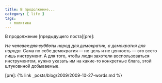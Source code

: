 ```yaml
---
title: В продолжение...
category: [ life ]
tags:
  - политика
---
```

В продолжение [предыдущего поста][pre]:

*Не <s>человек для субботы</s> народ для демократии, а демократия для народа.* Сама по себе демократия —
не цель и не ценность — это всего лишь инструмент. А для того, чтобы люди захотели воспользоваться инструментом,
нужно указать им на какие-то конкретные блага, этой штуковиной добываемые.

[pre]: {% link _posts/blog/2009/2009-10-27-words.md %}
